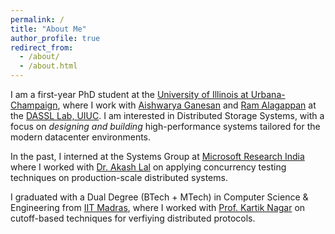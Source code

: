 ```yaml
---
permalink: /
title: "About Me"
author_profile: true
redirect_from: 
  - /about/
  - /about.html
---
```


I am a first-year PhD student at the [University of Illinois at Urbana-Champaign](https://cs.illinois.edu/), where I work with [Aishwarya Ganesan](https://aishwaryaganesan.github.io/) and [Ram Alagappan](https://ramalagappan.github.io/) at the [DASSL Lab, UIUC](https://dassl-uiuc.github.io/). I am interested in Distributed Storage Systems, with a focus on *designing and building* high-performance systems tailored for the modern datacenter environments. 

In the past, I interned at the Systems Group at [Microsoft Research India](https://www.microsoft.com/en-us/research/lab/microsoft-research-india/) where I worked with [Dr. Akash Lal](https://www.microsoft.com/en-us/research/people/akashl/) on applying concurrency testing techniques on production-scale distributed systems. 

I graduated with a Dual Degree (BTech + MTech) in Computer Science & Engineering from [IIT Madras](http://www.cse.iitm.ac.in/), where I worked with [Prof. Kartik Nagar](https://kartiknagar.github.io/) on cutoff-based techniques for verfiying distributed protocols.
